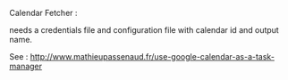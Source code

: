 Calendar Fetcher :

needs a credentials file and configuration file with calendar id and output name.

See : http://www.mathieupassenaud.fr/use-google-calendar-as-a-task-manager

